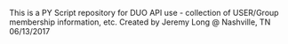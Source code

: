 This is a PY Script repository for DUO API use - collection of USER/Group membership information, etc.
Created by Jeremy Long @ Nashville, TN   06/13/2017
